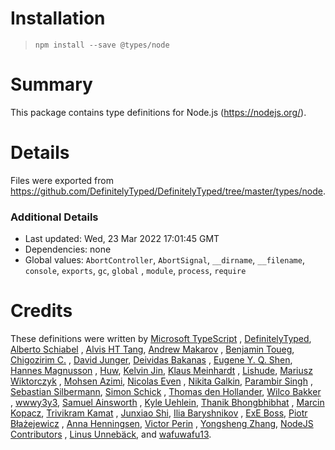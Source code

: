 # Installation

> `npm install --save @types/node`

# Summary

This package contains type definitions for Node.js (https://nodejs.org/).

# Details

Files were exported from https://github.com/DefinitelyTyped/DefinitelyTyped/tree/master/types/node.

### Additional Details

* Last updated: Wed, 23 Mar 2022 17:01:45 GMT
* Dependencies: none
* Global values: `AbortController`, `AbortSignal`, `__dirname`, `__filename`, `console`, `exports`, `gc`, `global`
  , `module`, `process`, `require`

# Credits

These definitions were written by [Microsoft TypeScript](https://github.com/Microsoft)
, [DefinitelyTyped](https://github.com/DefinitelyTyped), [Alberto Schiabel](https://github.com/jkomyno)
, [Alvis HT Tang](https://github.com/alvis), [Andrew Makarov](https://github.com/r3nya)
, [Benjamin Toueg](https://github.com/btoueg), [Chigozirim C.](https://github.com/smac89)
, [David Junger](https://github.com/touffy), [Deividas Bakanas](https://github.com/DeividasBakanas)
, [Eugene Y. Q. Shen](https://github.com/eyqs), [Hannes Magnusson](https://github.com/Hannes-Magnusson-CK)
, [Huw](https://github.com/hoo29), [Kelvin Jin](https://github.com/kjin), [Klaus Meinhardt](https://github.com/ajafff)
, [Lishude](https://github.com/islishude), [Mariusz Wiktorczyk](https://github.com/mwiktorczyk)
, [Mohsen Azimi](https://github.com/mohsen1), [Nicolas Even](https://github.com/n-e)
, [Nikita Galkin](https://github.com/galkin), [Parambir Singh](https://github.com/parambirs)
, [Sebastian Silbermann](https://github.com/eps1lon), [Simon Schick](https://github.com/SimonSchick)
, [Thomas den Hollander](https://github.com/ThomasdenH), [Wilco Bakker](https://github.com/WilcoBakker)
, [wwwy3y3](https://github.com/wwwy3y3), [Samuel Ainsworth](https://github.com/samuela)
, [Kyle Uehlein](https://github.com/kuehlein), [Thanik Bhongbhibhat](https://github.com/bhongy)
, [Marcin Kopacz](https://github.com/chyzwar), [Trivikram Kamat](https://github.com/trivikr)
, [Junxiao Shi](https://github.com/yoursunny), [Ilia Baryshnikov](https://github.com/qwelias)
, [ExE Boss](https://github.com/ExE-Boss), [Piotr Błażejewicz](https://github.com/peterblazejewicz)
, [Anna Henningsen](https://github.com/addaleax), [Victor Perin](https://github.com/victorperin)
, [Yongsheng Zhang](https://github.com/ZYSzys), [NodeJS Contributors](https://github.com/NodeJS)
, [Linus Unnebäck](https://github.com/LinusU), and [wafuwafu13](https://github.com/wafuwafu13).
